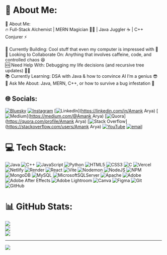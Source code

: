 # 💫 About Me:
🚀 About Me:<br>🔥 Full-Stack Alchemist | MERN Magician 🧙‍♂️ | Java Juggler ☕ | C++ Conjurer ⚡<br><br>🎯 Currently Building: Cool stuff that even my computer is impressed with 🤯<br>🤝 Looking to Collaborate On: Anything that involves caffeine, code, and controlled chaos 😆<br>🆘 Need Help With: Debugging my life decisions (and recursive tree updates) 🌳🔄<br>📚 Currently Learning: DSA with Java & how to convince AI I’m a genius 😎<br>💬 Ask Me About: Java, MERN, C++, or how to survive a bug infestation 🐛


## 🌐 Socials:
[![Bluesky](https://img.shields.io/badge/bluesky-0285FF?style=for-the-badge&logo=bluesky&logoColor=%23FFFFFF)](https://bsky.app/profile/TheAmankArya) [![Instagram](https://img.shields.io/badge/Instagram-%23E4405F.svg?logo=Instagram&logoColor=white)](https://instagram.com/amank_arya) [![LinkedIn](https://img.shields.io/badge/LinkedIn-%230077B5.svg?logo=linkedin&logoColor=white)](https://linkedin.com/in/Amank Arya) [![Medium](https://img.shields.io/badge/Medium-12100E?logo=medium&logoColor=white)](https://medium.com/@Amank Arya) [![Quora](https://img.shields.io/badge/Quora-%23B92B27.svg?logo=Quora&logoColor=white)](https://quora.com/profile/Amank Arya) [![Stack Overflow](https://img.shields.io/badge/-Stackoverflow-FE7A16?logo=stack-overflow&logoColor=white)](https://stackoverflow.com/users/Amank Arya) [![YouTube](https://img.shields.io/badge/YouTube-%23FF0000.svg?logo=YouTube&logoColor=white)](https://youtube.com/@@amankarya1) [![email](https://img.shields.io/badge/Email-D14836?logo=gmail&logoColor=white)](mailto:amankarya59@gmail.com) 

# 💻 Tech Stack:
![Java](https://img.shields.io/badge/java-%23ED8B00.svg?style=for-the-badge&logo=openjdk&logoColor=white) ![C++](https://img.shields.io/badge/c++-%2300599C.svg?style=for-the-badge&logo=c%2B%2B&logoColor=white) ![JavaScript](https://img.shields.io/badge/javascript-%23323330.svg?style=for-the-badge&logo=javascript&logoColor=%23F7DF1E) ![Python](https://img.shields.io/badge/python-3670A0?style=for-the-badge&logo=python&logoColor=ffdd54) ![HTML5](https://img.shields.io/badge/html5-%23E34F26.svg?style=for-the-badge&logo=html5&logoColor=white) ![CSS3](https://img.shields.io/badge/css3-%231572B6.svg?style=for-the-badge&logo=css3&logoColor=white) ![C](https://img.shields.io/badge/c-%2300599C.svg?style=for-the-badge&logo=c&logoColor=white) ![Vercel](https://img.shields.io/badge/vercel-%23000000.svg?style=for-the-badge&logo=vercel&logoColor=white) ![Netlify](https://img.shields.io/badge/netlify-%23000000.svg?style=for-the-badge&logo=netlify&logoColor=#00C7B7) ![Render](https://img.shields.io/badge/Render-%46E3B7.svg?style=for-the-badge&logo=render&logoColor=white) ![React](https://img.shields.io/badge/react-%2320232a.svg?style=for-the-badge&logo=react&logoColor=%2361DAFB) ![Vite](https://img.shields.io/badge/vite-%23646CFF.svg?style=for-the-badge&logo=vite&logoColor=white) ![Nodemon](https://img.shields.io/badge/NODEMON-%23323330.svg?style=for-the-badge&logo=nodemon&logoColor=%BBDEAD) ![NodeJS](https://img.shields.io/badge/node.js-6DA55F?style=for-the-badge&logo=node.js&logoColor=white) ![NPM](https://img.shields.io/badge/NPM-%23CB3837.svg?style=for-the-badge&logo=npm&logoColor=white) ![MongoDB](https://img.shields.io/badge/MongoDB-%234ea94b.svg?style=for-the-badge&logo=mongodb&logoColor=white) ![MySQL](https://img.shields.io/badge/mysql-4479A1.svg?style=for-the-badge&logo=mysql&logoColor=white) ![MicrosoftSQLServer](https://img.shields.io/badge/Microsoft%20SQL%20Server-CC2927?style=for-the-badge&logo=microsoft%20sql%20server&logoColor=white) ![Apache](https://img.shields.io/badge/apache-%23D42029.svg?style=for-the-badge&logo=apache&logoColor=white) ![Adobe](https://img.shields.io/badge/adobe-%23FF0000.svg?style=for-the-badge&logo=adobe&logoColor=white) ![Adobe After Effects](https://img.shields.io/badge/Adobe%20After%20Effects-9999FF.svg?style=for-the-badge&logo=Adobe%20After%20Effects&logoColor=white) ![Adobe Lightroom](https://img.shields.io/badge/Adobe%20Lightroom-31A8FF.svg?style=for-the-badge&logo=Adobe%20Lightroom&logoColor=white) ![Canva](https://img.shields.io/badge/Canva-%2300C4CC.svg?style=for-the-badge&logo=Canva&logoColor=white) ![Figma](https://img.shields.io/badge/figma-%23F24E1E.svg?style=for-the-badge&logo=figma&logoColor=white) ![Git](https://img.shields.io/badge/git-%23F05033.svg?style=for-the-badge&logo=git&logoColor=white) ![GitHub](https://img.shields.io/badge/github-%23121011.svg?style=for-the-badge&logo=github&logoColor=white)
# 📊 GitHub Stats:
![](https://github-readme-stats.vercel.app/api?username=TheAmankArya&theme=dark&hide_border=false&include_all_commits=false&count_private=false)<br/>
![](https://github-readme-streak-stats.herokuapp.com/?user=TheAmankArya&theme=dark&hide_border=false)<br/>
![](https://github-readme-stats.vercel.app/api/top-langs/?username=TheAmankArya&theme=dark&hide_border=false&include_all_commits=false&count_private=false&layout=compact)

---
[![](https://visitcount.itsvg.in/api?id=TheAmankArya&icon=0&color=0)](https://visitcount.itsvg.in)

<!-- Proudly created with GPRM ( https://gprm.itsvg.in ) -->
